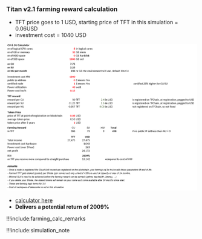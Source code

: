 ### Titan v2.1 farming reward calculation

- TFT price goes to 1 USD, starting price of TFT in this simulation = 0.06USD
- investment cost = 1040 USD

![](img/calc_titanv21.png)

- [calculator here](https://threefold.docsend.com/view/a92hkwqiqky6r5jc)
- **Delivers a potential return of 2009%**

!!!include:farming_calc_remarks

!!!include:simulation_note
